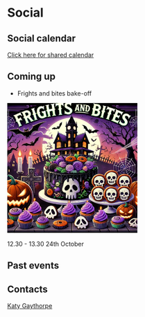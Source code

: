 # Social

## Social calendar

[Click here for shared calendar](https://outlook.office365.com/owa/calendar/6aac4f3cd5c14f7596ff96d463425c49@imperial.ac.uk/be78b35d280f4ad5be57b18a7a0e29285218192955509845337/calendar.html)

## Coming up

* Frights and bites bake-off 

<img src="./social_files/frights_and_bites.png" alt="frights and bites AI generated poster" width="300"/>

12.30 - 13.30 24th October

## Past events

## Contacts

<a href="mailto:k.gaythorpe@imperial.ac.uk">Katy Gaythorpe</a>
